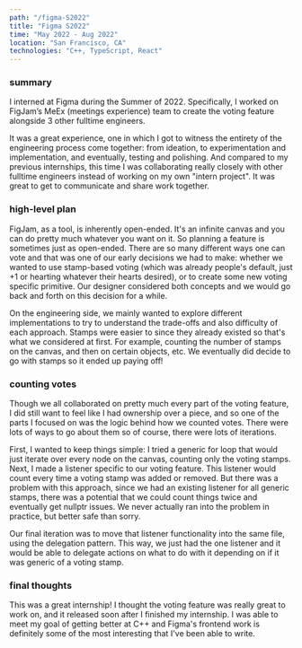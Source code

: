 ```yaml
---
path: "/figma-S2022"
title: "Figma S2022"
time: "May 2022 - Aug 2022"
location: "San Francisco, CA"
technologies: "C++, TypeScript, React"
---
```


### summary

I interned at Figma during the Summer of 2022. Specifically, I worked on FigJam’s MeEx (meetings experience) team to create the voting feature alongside 3 other fulltime engineers. 

It was a great experience, one in which I got to witness the entirety of the engineering process come together: from ideation, to experimentation and implementation, and eventually, testing and polishing. And compared to my previous internships, this time I was collaborating really closely with other fulltime engineers instead of working on my own "intern project". It was great to get to communicate and share work together.

### high-level plan

FigJam, as a tool, is inherently open-ended. It's an infinite canvas and you can do pretty much whatever you want on it. So planning a feature is sometimes just as open-ended. There are so many different ways one can vote and that was one of our early decisions we had to make: whether we wanted to use stamp-based voting (which was already people's default, just +1 or hearting whatever their hearts desired), or to create some new voting specific primitive. Our designer considered both concepts and we would go back and forth on this decision for a while.

On the engineering side, we mainly wanted to explore different implementations to try to understand the trade-offs and also difficulty of each approach. Stamps were easier to since they already existed so that's what we considered at first. For example, counting the number of stamps on the canvas, and then on certain objects, etc. We eventually did decide to go with stamps so it ended up paying off!

### counting votes

Though we all collaborated on pretty much every part of the voting feature, I did still want to feel like I had ownership over a piece, and so one of the parts I focused on was the logic behind how we counted votes. There were lots of ways to go about them so of course, there were lots of iterations.

First, I wanted to keep things simple: I tried a generic for loop that would just iterate over every node on the canvas, counting only the voting stamps. Next, I made a listener specific to our voting feature. This listener would count every time a voting stamp was added or removed. But there was a problem with this approach, since we had an existing listener for all generic stamps, there was a potential that we could count things twice and eventually get nullptr issues. We never actually ran into the problem in practice, but better safe than sorry. 

Our final iteration was to move that listener functionality into the same file, using the delegation pattern. This way, we just had the one listener and it would be able to delegate actions on what to do with it depending on if it was generic of a voting stamp.

### final thoughts

This was a great internship! I thought the voting feature was really great to work on, and it released soon after I finished my internship. I was able to meet my goal of getting better at C++ and Figma's frontend work is definitely some of the most interesting that I've been able to write.